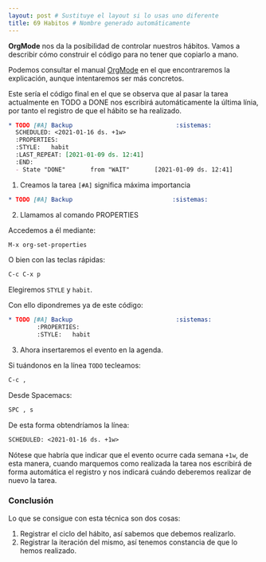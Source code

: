 ```yaml
---
layout: post # Sustituye el layout si lo usas uno diferente
title: 69 Habitos # Nombre generado automáticamente
---
```


**OrgMode** nos da la posibilidad de controlar nuestros hábitos. Vamos a describir cómo construir el código para no tener que copiarlo a mano.

Podemos consultar el manual [OrgMode](https://orgmode.org/manual/Tracking-your-habits.html) en el que encontraremos la explicación, aunque intentaremos ser más concretos.

Este sería el código final en el que se observa que al pasar la tarea actualmente en TODO a DONE nos escribirá automáticamente la última línia, por tanto el registro de que el hábito se ha realizado.


```orgmode
* TODO [#A] Backup                             :sistemas:
  SCHEDULED: <2021-01-16 ds. +1w>
  :PROPERTIES:
  :STYLE:   habit
  :LAST_REPEAT: [2021-01-09 ds. 12:41]
  :END:
  - State "DONE"       from "WAIT"       [2021-01-09 ds. 12:41]
```

1. Creamos la tarea `[#A]` significa máxima importancia

```orgmode
* TODO [#A] Backup                            :sistemas:
```

2. Llamamos al comando PROPERTIES

Accedemos a él mediante:

```orgmode
M-x org-set-properties
```

O bien con las teclas rápidas:

```orgmode
C-c C-x p
```

Elegiremos `STYLE` y `habit`.

Con ello dipondremes ya de este código:

```orgmode
* TODO [#A] Backup                             :sistemas:
        :PROPERTIES:
        :STYLE:   habit
```

3. Ahora insertaremos el evento en la agenda.

Si tuándonos en la línea `TODO` tecleamos:


```orgmode
C-c ,
```

Desde Spacemacs:

```orgmode
SPC , s
```

De esta forma obtendríamos la línea:

```orgmode
SCHEDULED: <2021-01-16 ds. +1w>
```

Nótese que habría que indicar que el evento ocurre cada semana `+1w`, de esta manera, cuando marquemos como realizada la tarea nos escribirá de forma automática el registro y nos indicará cuándo deberemos realizar de nuevo la tarea.

### Conclusión

Lo que se consigue con esta técnica son dos cosas:

1. Registrar el ciclo del hábito, así sabemos que debemos realizarlo.
2. Registrar la iteración del mismo, así tenemos constancia de que lo hemos realizado.
